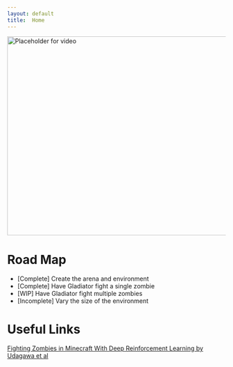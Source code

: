 ```yaml
---
layout: default
title:  Home
---
```

<img src="https://i.ytimg.com/vi/oc4bXoDOBYs/maxresdefault.jpg" alt="Placeholder for video" width="813" height="457">

# Road Map
* [Complete] Create the arena and environment
* [Complete] Have Gladiator fight a single zombie
* [WIP] Have Gladiator fight multiple zombies
* [Incomplete] Vary the size of the environment

# Useful Links
[Fighting Zombies in Minecraft With Deep Reinforcement Learning by Udagawa et al](http://cs229.stanford.edu/proj2016/report/UdagawaLeeNarasimhan-FightingZombiesInMinecraftWithDeepReinforcementLearning-report.pdf)
